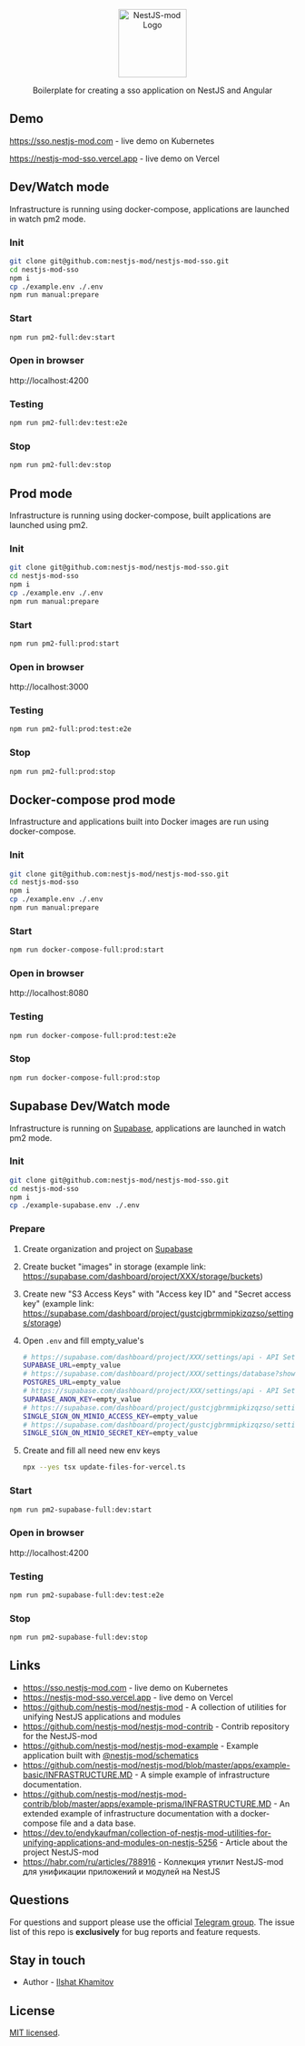 <p align="center">
  <a href="https://github.com/nestjs-mod/" target="blank"><img src="https://avatars.githubusercontent.com/u/155752954?s=200&v=4" width="120" alt="NestJS-mod Logo" /></a>
</p>

  <p align="center">Boilerplate for creating a sso application on NestJS and Angular</p>

## Demo

https://sso.nestjs-mod.com - live demo on Kubernetes

https://nestjs-mod-sso.vercel.app - live demo on Vercel

## Dev/Watch mode

Infrastructure is running using docker-compose, applications are launched in watch pm2 mode.

### Init

```sh
git clone git@github.com:nestjs-mod/nestjs-mod-sso.git
cd nestjs-mod-sso
npm i
cp ./example.env ./.env
npm run manual:prepare
```

### Start

```sh
npm run pm2-full:dev:start
```

### Open in browser

http://localhost:4200

### Testing

```sh
npm run pm2-full:dev:test:e2e
```

### Stop

```sh
npm run pm2-full:dev:stop
```

## Prod mode

Infrastructure is running using docker-compose, built applications are launched using pm2.

### Init

```sh
git clone git@github.com:nestjs-mod/nestjs-mod-sso.git
cd nestjs-mod-sso
npm i
cp ./example.env ./.env
npm run manual:prepare
```

### Start

```sh
npm run pm2-full:prod:start
```

### Open in browser

http://localhost:3000

### Testing

```sh
npm run pm2-full:prod:test:e2e
```

### Stop

```sh
npm run pm2-full:prod:stop
```

## Docker-compose prod mode

Infrastructure and applications built into Docker images are run using docker-compose.

### Init

```sh
git clone git@github.com:nestjs-mod/nestjs-mod-sso.git
cd nestjs-mod-sso
npm i
cp ./example.env ./.env
npm run manual:prepare
```

### Start

```sh
npm run docker-compose-full:prod:start
```

### Open in browser

http://localhost:8080

### Testing

```sh
npm run docker-compose-full:prod:test:e2e
```

### Stop

```sh
npm run docker-compose-full:prod:stop
```

## Supabase Dev/Watch mode

Infrastructure is running on [Supabase](https://supabase.com/), applications are launched in watch pm2 mode.

### Init

```sh
git clone git@github.com:nestjs-mod/nestjs-mod-sso.git
cd nestjs-mod-sso
npm i
cp ./example-supabase.env ./.env
```

### Prepare

1. Create organization and project on [Supabase](https://supabase.com/)
2. Create bucket "images" in storage (example link: https://supabase.com/dashboard/project/XXX/storage/buckets)
3. Create new "S3 Access Keys" with "Access key ID" and "Secret access key" (example link: https://supabase.com/dashboard/project/gustcjgbrmmipkizqzso/settings/storage)
4. Open `.env` and fill empty_value's

   ```sh
   # https://supabase.com/dashboard/project/XXX/settings/api - API Settings - Project URL - URL
   SUPABASE_URL=empty_value
   # https://supabase.com/dashboard/project/XXX/settings/database?showConnect=true - Connection String - Direct connection
   POSTGRES_URL=empty_value
   # https://supabase.com/dashboard/project/XXX/settings/api - API Settings - Project API Keys - anon public
   SUPABASE_ANON_KEY=empty_value
   # https://supabase.com/dashboard/project/gustcjgbrmmipkizqzso/settings/storage - S3 Access Keys - New access key - Access key ID
   SINGLE_SIGN_ON_MINIO_ACCESS_KEY=empty_value
   # https://supabase.com/dashboard/project/gustcjgbrmmipkizqzso/settings/storage - S3 Access Keys - New access key - Secret access key
   SINGLE_SIGN_ON_MINIO_SECRET_KEY=empty_value
   ```

5. Create and fill all need new env keys

   ```sh
   npx --yes tsx update-files-for-vercel.ts
   ```

### Start

```sh
npm run pm2-supabase-full:dev:start
```

### Open in browser

http://localhost:4200

### Testing

```sh
npm run pm2-supabase-full:dev:test:e2e
```

### Stop

```sh
npm run pm2-supabase-full:dev:stop
```

## Links

- https://sso.nestjs-mod.com - live demo on Kubernetes
- https://nestjs-mod-sso.vercel.app - live demo on Vercel
- https://github.com/nestjs-mod/nestjs-mod - A collection of utilities for unifying NestJS applications and modules
- https://github.com/nestjs-mod/nestjs-mod-contrib - Contrib repository for the NestJS-mod
- https://github.com/nestjs-mod/nestjs-mod-example - Example application built with [@nestjs-mod/schematics](https://github.com/nestjs-mod/nestjs-mod/tree/master/libs/schematics)
- https://github.com/nestjs-mod/nestjs-mod/blob/master/apps/example-basic/INFRASTRUCTURE.MD - A simple example of infrastructure documentation.
- https://github.com/nestjs-mod/nestjs-mod-contrib/blob/master/apps/example-prisma/INFRASTRUCTURE.MD - An extended example of infrastructure documentation with a docker-compose file and a data base.
- https://dev.to/endykaufman/collection-of-nestjs-mod-utilities-for-unifying-applications-and-modules-on-nestjs-5256 - Article about the project NestJS-mod
- https://habr.com/ru/articles/788916 - Коллекция утилит NestJS-mod для унификации приложений и модулей на NestJS

## Questions

For questions and support please use the official [Telegram group](https://t.me/nestjs_mod). The issue list of this repo is **exclusively** for bug reports and feature requests.

## Stay in touch

- Author - [Ilshat Khamitov](https://t.me/KaufmanEndy)

## License

[MIT licensed](LICENSE).
